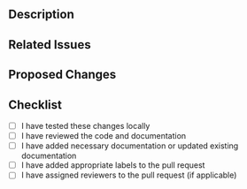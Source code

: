 ## Description

<!-- Provide a brief description of the changes introduced by the pull request -->

## Related Issues

<!-- List any related issues or tasks that are addressed by this pull request -->

## Proposed Changes

<!-- Describe the proposed changes in detail -->

## Checklist

- [ ] I have tested these changes locally
- [ ] I have reviewed the code and documentation
- [ ] I have added necessary documentation or updated existing documentation
- [ ] I have added appropriate labels to the pull request
- [ ] I have assigned reviewers to the pull request (if applicable)
